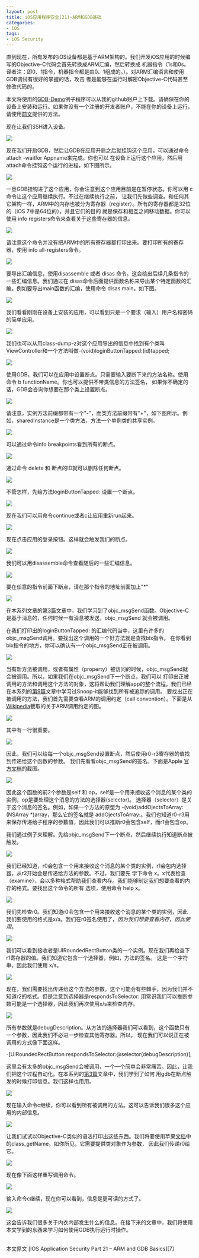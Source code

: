 ```yaml
---
layout: post  
title: iOS应用程序安全(21)-ARM和GDB基础  
categories:  
- iOS  
tags:    
- iOS Security
---   
```




直到现在，所有发布的iOS设备都是基于ARM架构的。我们开发iOS应用的时候编写的Objective-C代码会首先转换成ARM汇编，然后转换成
机器指令（1s和0s。译者注：即0、1指令，机器指令都是由0、1组成的。）。对ARM汇编语言和使用GDB调试有很好的掌握的话，攻击
者是能够在运行时解密Objective-C代码甚至修改代码的。

本文将使用的[GDB-Demo][1]例子程序可以从我的github账户上下载。请确保在你的设备上安装和运行。如果你没有一个注册的开发者账户，不能在你的设备上运行，
请使用[前文][2]提供的方法。

现在让我们SSH进入设备。

![](http://resources.infosecinstitute.com/wp-content/uploads/110613_1702_IOSApplicat1.png)

现在我们开启GDB，然后让GDB在应用开启之后就挂钩这个应用。可以通过命令 attach -waitfor Appname来完成。你也可以
在设备上运行这个应用，然后用attach命令挂钩这个运行的进程，如下图所示。

![](http://resources.infosecinstitute.com/wp-content/uploads/110613_1702_IOSApplicat2.png)

一旦GDB挂钩进了这个应用，你会注意到这个应用目前是在暂停状态。你可以用 c 命令让这个应用继续执行。不过在继续执行之前，
让我们先做些调查。和任何其它架构一样，ARM中的内存也被分为寄存器（register）。所有的寄存器都是32位的（iOS 7中是64位的），并且它们的目的
就是保存和相互之间移动数据。你可以使用 info registers命令来查看关于这些寄存器的信息。

![](http://resources.infosecinstitute.com/wp-content/uploads/110613_1702_IOSApplicat3.png)

请注意这个命令并没有把ARM中的所有寄存器都打印出来。要打印所有的寄存器，使用 info all-registers命令。

![](http://resources.infosecinstitute.com/wp-content/uploads/110613_1702_IOSApplicat4.png)

要导出汇编信息，使用disassemble 或者 disas 命令。这会给出后续几条指令的一些汇编信息。我们通过在
disas命令后面提供函数名称来导出某个特定函数的汇编。例如要导出main函数的汇编，使用命令 disas main。如下图。

![](httpources.infosecinstitute.com/wp-content/uploads/110613_1702_IOSApplicat5.png)
 
我们看看刚刚在设备上安装的应用，可以看到只是一个要求（输入）用户名和密码的简单应用。

![](http://resources.infosecinstitute.com/wp-content/uploads/110613_1702_IOSApplicat6.png)

我们也可以从用class-dump-z对这个应用导出的信息中找到有个类叫ViewController和一个方法叫做-(void)loginButtonTapped:(id)tapped;

![](http://resources.infosecinstitute.com/wp-content/uploads/110613_1702_IOSApplicat7.png)


使用GDB，我们可以在应用中设置断点。只需要输入要断下来的方法名称。使用命令 b functionName。你也可以提供不带类信息的方法签名，
如果你不确定的话，GDB会咨询你想要在那个类上设置断点。

![](httpources.infosecinstitute.com/wp-content/uploads/110613_1702_IOSApplicat8.png)


请注意，实例方法前缀都带有一个"-"，而类方法前缀带有"+"，如下图所示。例如，sharedInstance是一个类方法，方法一个单例类的共享实例。

![](http://resources.infosecinstitute.com/wp-content/uploads/110613_1702_IOSApplicat9.png)

可以通过命令info breakpoints看到所有的断点。

![](httpources.infosecinstitute.com/wp-content/uploads/110613_1702_IOSApplicat10.png)

通过命令 delete 和 断点的ID就可以删除任何断点。

![](http://resources.infosecinstitute.com/wp-content/uploads/110613_1702_IOSApplicat11.png)

不管怎样，先给方法loginButtonTapped: 设置一个断点。

![](http://resources.infosecinstitute.com/wp-content/uploads/110613_1702_IOSApplicat12.png)


现在我们可以用命令continue或者c让应用重新run起来。

![](http://resources.infosecinstitute.com/wp-content/uploads/110613_1702_IOSApplicat13.png)

现在点击应用的登录按钮。这样就会触发我们的断点。

![](http://resources.infosecinstitute.com/wp-content/uploads/110613_1702_IOSApplicat14.png)

我们可以用disassemble命令查看随后的一些汇编信息。

![](http://resources.infosecinstitute.com/wp-content/uploads/110613_1702_IOSApplicat15.png)

要在任意的指令前面下断点，请在那个指令的地址前面加上"*"


![](http://resources.infosecinstitute.com/wp-content/uploads/110613_1702_IOSApplicat16.png)

在本系列文章的[第3篇][3]文章中，我们学习到了objc_msgSend函数。Objective-C是基于消息的，任何时候一有消息被发送，objc_msgSend
就会被调用。

在我们打印出的loginButtonTapped: 的汇编代码当中，这里有许多的objc_msgSend调用。要找出这个调用的一个好方法就是查找blx指令。
在你看到blx指令的地方，你可以确认有一个objc_msgSend正在被调用。


![](http://resources.infosecinstitute.com/wp-content/uploads/110613_1702_IOSApplicat17.png)

当有新方法被调用，或者有属性（property）被访问的时候，objc_msgSend就会被调用。所以，如果我们在objc_msgSend下一个断点，我们可以
打印出正被调用的方法和调用这个方法的对象，这将帮助我们理解app的整个流程。我们已经在本系列的[第9篇][4]文章中学习过Snoop-it能够找到所有被追踪的调用。
 要找出正在被调用的方法，我们首先需要查看ARM的调用约定（call convention）。下面是从[Wikipedia][5]截取的关于ARM调用约定的图。

![](http://resources.infosecinstitute.com/wp-content/uploads/110613_1702_IOSApplicat18.png)

其中有一行很重要。

![](http://resources.infosecinstitute.com/wp-content/uploads/110613_1702_IOSApplicat19.png)

因此，我们可以给每一个objc_msgSend设置断点，然后使用r0-r3寄存器的值找到传递给这个函数的参数。
我们先看看objc_msgSend的签名。下面是Apple [官方文档][6]的截图。

![](http://resources.infosecinstitute.com/wp-content/uploads/110613_1702_IOSApplicat20.png)

因此这个函数的前2个参数是self 和 op，self是一个用来接收这个消息的某个类的实例，op是要处理这个消息的方法的选择器(selector)。
选择器（selector）是关于这个消息的签名。例如，如果一个方法的原型为 -(void)addOjectsToArray:(NSArray *)array，那么它的签名就是
addOjectsToArray:。我们也知道r0-r3用来保存传递给子程序的参数值，因此我们可以推断r0会包含self，而r1会包含op。

我们通过例子来理解。先给objc_msgSend下一个断点，然后继续执行知道断点被触发。

![](http://resources.infosecinstitute.com/wp-content/uploads/110613_1702_IOSApplicat21.png)


我们已经知道，r0会包含一个用来接收这个消息的某个类的实例，r1会包内选择器，从r2开始会是传递给方法的参数。不过，我们要先
学下命令 x。x代表检查（examine），会以多种格式帮助我们查看内存。我们能够制定我们想要查看的内存的格式。要找出这个命令的所有
选项，使用命令 help x。




![](http://resources.infosecinstitute.com/wp-content/uploads/110613_1702_IOSApplicat22.png)

我们先检查r0。我们知道r0会包含一个用来接收这个消息的某个类的实例，因此我们要使用的格式是x/a。我们在r0签名使用了$，因为我们想要查看内存，因此
使用$。


![](http://resources.infosecinstitute.com/wp-content/uploads/110613_1702_IOSApplicat23.png)

我们可以看到接收者是UIRoundedRectButton类的一个实例。现在我们再检查下r1寄存器的值。我们知道它包含一个选择器，例如，方法的签名。
这是一个字符串，因此我们使用 x/s。

![](http://resources.infosecinstitute.com/wp-content/uploads/110613_1702_IOSApplicat24.png)


现在，我们需要找出传递给这个方法的参数。这个可能会有些棘手，因为我们并不知道r2的格式。但是注意到选择器是respondsToSelector:
用常识我们可以推断参数可能是一个选择器，因此我们再次使用x/s来检查内存。

![](http://resources.infosecinstitute.com/wp-content/uploads/110613_1702_IOSApplicat25.png)

所有参数就是debugDescription。从方法的选择器我们可以看到，这个函数只有一个参数，因此我们不必进一步检查其他寄存器。所以，
现在我们可以说正在被调用的方式像下面这样。

-[UIRoundedRectButton respondsToSelector:@selector(debugDescription)];


这里会有太多的objc_msgSend会被调用，一个一个简单会非常痛苦。因此，让我们把这个过程自动化。在本系列的[第3篇][3]文章中，我们学到了如何
用gdb在断点触发的时候打印信息。我们这样也用用。

![](http://resources.infosecinstitute.com/wp-content/uploads/110613_1702_IOSApplicat26.png)


现在输入命令c继续，你可以看到所有被调用的方法。这可以告诉我们很多这个应用的内部信息。


![](http://resources.infosecinstitute.com/wp-content/uploads/110613_1702_IOSApplicat27.png)


让我们试试以Objective-C类似的语法打印出这些东西。我们将要使用苹果[文档][6]中的class_getName。如你所见，它需要提供类对象作为参数，
因此我们传递r0给它。

![](http://resources.infosecinstitute.com/wp-content/uploads/110613_1702_IOSApplicat28.png)

现在像下面这样重写调用命令。

![](http://resources.infosecinstitute.com/wp-content/uploads/110613_1702_IOSApplicat29.png)

输入命令c继续，现在你可以看到，信息是更可读的方式了。

![](http://resources.infosecinstitute.com/wp-content/uploads/110613_1702_IOSApplicat30.png)


这会告诉我们很多关于内衣内部发生什么的信息。在接下来的文章中，我们将使用本文学到的东西来学习如何使用GDB执行运行时操作。





 <br/>
本文原文 [IOS Application Security Part 21 – ARM and GDB Basics][7]


[1]:https://github.com/prateek147/gdb-demo
[2]:http://wufawei.com/2013/11/ios-application-security-7/
[3]:http://wufawei.com/2013/11/ios-application-security-3/
[4]:http://wufawei.com/2013/11/ios-application-security-9/
[5]:http://en.wikipedia.org/wiki/Calling_convention
[6]:https://developer.apple.com/library/mac/documentation/cocoa/reference/objcruntimeref/Reference/reference.html
[7]:http://resources.infosecinstitute.com/ios-application-security-part-21-arm-gdb-basics/





















































